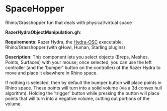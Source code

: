 # SpaceHopper
Rhino/Grasshopper fun that deals with physical/virtual space

**RazerHydraObjectManipulation.gh**:

**Requirements**: Razer Hydra, the [Hydra-OSC](https://github.com/MrMormon/hydra-osc) executable, Rhino/Grasshopper (with gHowl, Human, Starling plugins)

**Description**: This component lets you select objects (Breps, Meshes, Points, Surfaces) with your mouse; once selected, you can use the left controller (and the 'bumper' button on the controller) of the Razer Hydra to move and place it elsewhere in Rhino space.

If nothing is selected, then by default the bumper button will place points in Rhino space. These points will turn into a solid volume (via a 3d convex hull algorithm). Holding the 'trigger' button while pressing the button will place points that will turn into a negative volume, cutting out portions of the volume.




